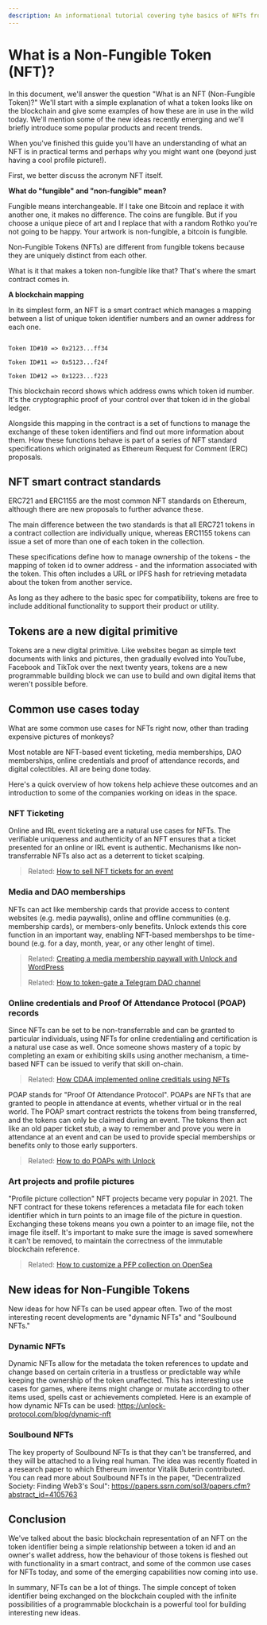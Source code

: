 ```yaml
---
description: An informational tutorial covering tyhe basics of NFTs from developer’s perspective.
---
```


# What is a Non-Fungible Token (NFT)?

In this document, we'll answer the question "What is an NFT (Non-Fungible Token)?" We'll start with a simple explanation of what a token looks like on the blockchain and give some examples of how these are in use in the wild today. We'll mention some of the new ideas recently emerging and we'll briefly introduce some popular products and recent trends.

When you've finished this guide you'll have an understanding of what an NFT is in practical terms and perhaps why you might want one (beyond just having a cool profile picture!).

First, we better discuss the acronym NFT itself.

**What do "fungible" and "non-fungible" mean?**

Fungible means interchangeable. If I take one Bitcoin and replace it with another one, it makes no difference. The coins are fungible. But if you choose a unique piece of art and I replace that with a random Rothko you're not going to be happy. Your artwork is non-fungible, a bitcoin is fungible. 

Non-Fungible Tokens (NFTs) are different from fungible tokens because they are uniquely distinct from each other. 

What is it that makes a token non-fungible like that? That's where the smart contract comes in.

**A blockchain mapping**

In its simplest form, an NFT is a smart contract which manages a mapping between a list of unique token identifier numbers and an owner address for each one.

```

Token ID#10 => 0x2123...ff34

Token ID#11 => 0x5123...f24f

Token ID#12 => 0x1223...f223

```

This blockchain record shows which address owns which token id number. It's the cryptographic proof of your control over that token id in the global ledger.

Alongside this mapping in the contract is a set of functions to manage the exchange of these token identifiers and find out more information about them. How these functions behave is part of a series of NFT standard specifications which originated as Ethereum Request for Comment (ERC) proposals.

## NFT smart contract standards

ERC721 and ERC1155 are the most common NFT standards on Ethereum, although there are new proposals to further advance these.

The main difference between the two standards is that all ERC721 tokens in a contract collection are individually unique, whereas ERC1155 tokens can issue a set of more than one of each token in the collection.

These specifications define how to manage ownership of the tokens - the mapping of token id to owner address - and the information associated with the token. This often includes a URL or IPFS hash for retrieving metadata about the token from another service.

As long as they adhere to the basic spec for compatibility, tokens are free to include additional functionality to support their product or utility.

## Tokens are a new digital primitive

Tokens are a new digital primitive. Like websites began as simple text documents with links and pictures, then gradually evolved into YouTube, Facebook and TikTok over the next twenty years, tokens are a new programmable building block we can use to build and own digital items that weren't possible before.

## Common use cases today

What are some common use cases for NFTs right now, other than trading expensive pictures of monkeys?

Most notable are NFT-based event ticketing, media memberships, DAO memberships, online credentials and proof of attendance records, and digital colectibles. All are being done today.

Here's a quick overview of how tokens help achieve these outcomes and an introduction to some of the companies working on ideas in the space.

### NFT Ticketing 

Online and IRL event ticketing are a natural use cases for NFTs. The verifiable uniqueness and authenticity of an NFT ensures that a ticket presented for an online or IRL event is authentic. Mechanisms like non-transferrable NFTs also act as a deterrent to ticket scalping.

> Related: [How to sell NFT tickets for an event](https://unlock-protocol.com/guides/how-to-sell-nft-tickets-for-an-event/)

### Media and DAO memberships

NFTs can act like membership cards that provide access to content websites (e.g. media paywalls), online and offline communities (e.g. membership cards), or members-only benefits. Unlock extends this core function in an important way, enabling NFT-based membershps to be time-bound (e.g. for a day, month, year, or any other lenght of time).

> Related: [Creating a media membership paywall with Unlock and WordPress](https://unlock-protocol.com/guides/guide-to-the-unlock-protocol-wordpress-plugin/)
> 
> Related: [How to token-gate a Telegram DAO channel](https://unlock-protocol.com/guides/how-to-token-gate-telegram-with-unlock-protocol-and-guild-xyz/)

### Online credentials and Proof Of Attendance Protocol (POAP) records

Since NFTs can be set to be non-transferrable and can be granted to particular individuals, using NFTs for online credentialing and certification is a natural use case as well. Once someone shows mastery of a topic by completing an exam or exhibiting skills using another mechanism, a time-based NFT can be issued to verify that skill on-chain.

> Related: [How CDAA implemented online creditials using NFTs](https://unlock-protocol.com/blog/cdaa-unlock-case-study)

POAP stands for "Proof Of Attendance Protocol". POAPs are NFTs that are granted to people in attendance at events, whether virtual or in the real world. The POAP smart contract restricts the tokens from being transferred, and the tokens can only be claimed during an event. The tokens then act like an old paper ticket stub, a way to remember and prove you were in attendance at an event and can be used to provide special memberships or benefits only to those early supporters.

> Related: [How to do POAPs with Unlock](https://unlock-protocol.com/guides/how-to-do-poaps-with-unlock/)

### Art projects and profile pictures

"Profile picture collection" NFT projects became very popular in 2021. The NFT contract for these tokens references a metadata file for each token identifier which in turn points to an image file of the picture in question. Exchanging these tokens means you own a pointer to an image file, not the image file itself. It's important to make sure the image is saved somewhere it can't be removed, to maintain the correctness of the immutable blockchain reference.

> Related: [How to customize a PFP collection on OpenSea](https://docs.unlock-protocol.com/move-to-guides/customizing-locks-on-opensea)

## New ideas for Non-Fungible Tokens

New ideas for how NFTs can be used appear often. Two of the most interesting recent developments are "dynamic NFTs" and "Soulbound NFTs."

### Dynamic NFTs

Dynamic NFTs allow for the metadata the token references to update and change based on certain criteria in a trustless or predictable way while keeping the ownership of the token unaffected. This has interesting use cases for games, where items might change or mutate according to other items used, spells cast or achievements completed. Here is an example of how dynamic NFTs can be used: https://unlock-protocol.com/blog/dynamic-nft

### Soulbound NFTs

The key property of Soulbound NFTs is that they can't be transferred, and they will be attached to a living real human. The idea was recently floated in a research paper to which Ethereum inventor Vitalik Buterin contributed. You can read more about Soulbound NFTs in the paper, "Decentralized Society: Finding Web3's Soul": https://papers.ssrn.com/sol3/papers.cfm?abstract_id=4105763

## Conclusion

We've talked about the basic blockchain representation of an NFT on the token identifier being a simple relationship between a token id and an owner's wallet address, how the behaviour of those tokens is fleshed out with functionality in a smart contract, and some of the common use cases for NFTs today, and some of the emerging capabilities now coming into use.

In summary, NFTs can be a lot of things. The simple concept of token identifier being exchanged on the blockchain coupled with the infinite possibilities of a programmable blockchain is a powerful tool for building interesting new ideas.
